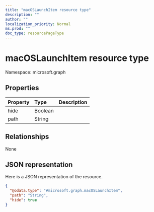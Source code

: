 ```yaml
---
title: "macOSLaunchItem resource type"
description: ""
author: ""
localization_priority: Normal
ms.prod: ""
doc_type: resourcePageType
---
```


# macOSLaunchItem resource type


Namespace: microsoft.graph



## Properties
|Property|Type|Description|
|:---|:---|:---|
|hide|Boolean||
|path|String||

## Relationships
None

## JSON representation
Here is a JSON representation of the resource.
<!-- {
  "blockType": "resource",
  "@odata.type": "microsoft.graph.macOSLaunchItem"
}
-->
``` json
{
  "@odata.type": "#microsoft.graph.macOSLaunchItem",
  "path": "String",
  "hide": true
}
```

